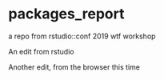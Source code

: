 # packages_report
a repo from rstudio::conf 2019 wtf workshop

An edit from rstudio

Another edit, from the browser this time
